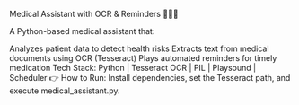 
Medical Assistant with OCR & Reminders 🏥📄🔔

A Python-based medical assistant that:

Analyzes patient data to detect health risks
Extracts text from medical documents using OCR (Tesseract)
Plays automated reminders for timely medication
Tech Stack: Python | Tesseract OCR | PIL | Playsound | Scheduler
👉 How to Run: Install dependencies, set the Tesseract path, and execute medical_assistant.py.
